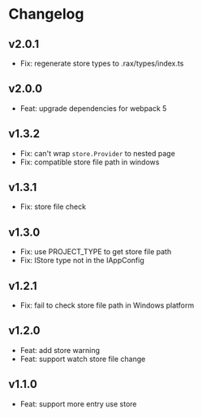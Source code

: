 # Changelog

## v2.0.1

- Fix: regenerate store types to .rax/types/index.ts

## v2.0.0

- Feat: upgrade dependencies for webpack 5

## v1.3.2

- Fix: can't wrap `store.Provider` to nested page
- Fix: compatible store file path in windows


## v1.3.1

- Fix: store file check

## v1.3.0

- Fix: use PROJECT_TYPE to get store file path
- Fix: IStore type not in the IAppConfig

## v1.2.1

- Fix: fail to check store file path in Windows platform

## v1.2.0

- Feat: add store warning
- Feat: support watch store file change

## v1.1.0

- Feat: support more entry use store
